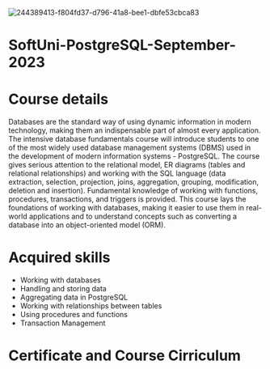 ![244389413-f804fd37-d796-41a8-bee1-dbfe53cbca83](https://github.com/slambeca/SoftUni-PostgreSQL-September-2023/assets/95913250/707f799b-10e0-42bb-9a83-61ec3c137a23)

# SoftUni-PostgreSQL-September-2023

# Course details

Databases are the standard way of using dynamic information in modern technology, making them an indispensable part of almost every application. The intensive database fundamentals course will introduce students to one of the most widely used database management systems (DBMS) used in the development of modern information systems - PostgreSQL. The course gives serious attention to the relational model, ER diagrams (tables and relational relationships) and working with the SQL language (data extraction, selection, projection, joins, aggregation, grouping, modification, deletion and insertion). Fundamental knowledge of working with functions, procedures, transactions, and triggers is provided. This course lays the foundations of working with databases, making it easier to use them in real-world applications and to understand concepts such as converting a database into an object-oriented model (ORM).

# Acquired skills

* Working with databases
* Handling and storing data
* Aggregating data in PostgreSQL
* Working with relationships between tables
* Using procedures and functions
* Transaction Management

# Certificate and Course Cirriculum
